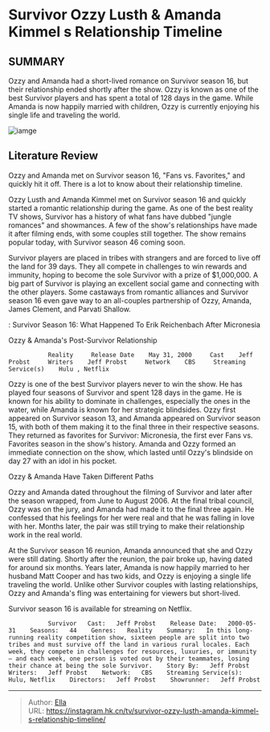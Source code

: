 # Survivor Ozzy Lusth &amp; Amanda Kimmel s Relationship Timeline


## SUMMARY 



  Ozzy and Amanda had a short-lived romance on Survivor season 16, but their relationship ended shortly after the show.   Ozzy is known as one of the best Survivor players and has spent a total of 128 days in the game.   While Amanda is now happily married with children, Ozzy is currently enjoying his single life and traveling the world.  

![iamge](https://static1.srcdn.com/wordpress/wp-content/uploads/2021/12/Amanda-and-Ozzy-Cropped.jpg)

## Literature Review

Ozzy and Amanda met on Survivor season 16, &#34;Fans vs. Favorites,&#34; and quickly hit it off. There is a lot to know about their relationship timeline.




Ozzy Lusth and Amanda Kimmel met on Survivor season 16 and quickly started a romantic relationship during the game. As one of the best reality TV shows, Survivor has a history of what fans have dubbed &#34;jungle romances&#34; and showmances. A few of the show&#39;s relationships have made it after filming ends, with some couples still together. The show remains popular today, with Survivor season 46 coming soon.




Survivor players are placed in tribes with strangers and are forced to live off the land for 39 days. They all compete in challenges to win rewards and immunity, hoping to become the sole Survivor with a prize of $1,000,000. A big part of Survivor is playing an excellent social game and connecting with the other players. Some castaways from romantic alliances and Survivor season 16 even gave way to an all-couples partnership of Ozzy, Amanda, James Clement, and Parvati Shallow.

 : Survivor Season 16: What Happened To Erik Reichenbach After Micronesia


 Ozzy &amp; Amanda&#39;s Post-Survivor Relationship 
          

               Reality     Release Date    May 31, 2000     Cast    Jeff Probst     Writers    Jeff Probst     Network    CBS     Streaming Service(s)    Hulu , Netflix      




Ozzy is one of the best Survivor players never to win the show. He has played four seasons of Survivor and spent 128 days in the game. He is known for his ability to dominate in challenges, especially the ones in the water, while Amanda is known for her strategic blindsides. Ozzy first appeared on Survivor season 13, and Amanda appeared on Survivor season 15, with both of them making it to the final three in their respective seasons. They returned as favorites for Survivor: Micronesia, the first ever Fans vs. Favorites season in the show&#39;s history. Amanda and Ozzy formed an immediate connection on the show, which lasted until Ozzy&#39;s blindside on day 27 with an idol in his pocket.



 Ozzy &amp; Amanda Have Taken Different Paths 
          

Ozzy and Amanda dated throughout the filming of Survivor and later after the season wrapped, from June to August 2006. At the final tribal council, Ozzy was on the jury, and Amanda had made it to the final three again. He confessed that his feelings for her were real and that he was falling in love with her. Months later, the pair was still trying to make their relationship work in the real world.




At the Survivor season 16 reunion, Amanda announced that she and Ozzy were still dating. Shortly after the reunion, the pair broke up, having dated for around six months. Years later, Amanda is now happily married to her husband Matt Cooper and has two kids, and Ozzy is enjoying a single life traveling the world. Unlike other Survivor couples with lasting relationships, Ozzy and Amanda&#39;s fling was entertaining for viewers but short-lived.



Survivor season 16 is available for streaming on Netflix.




               Survivor   Cast:   Jeff Probst    Release Date:   2000-05-31    Seasons:   44    Genres:   Reality    Summary:   In this long-running reality competition show, sixteen people are split into two tribes and must survive off the land in various rural locales. Each week, they compete in challenges for resources, luxuries, or immunity — and each week, one person is voted out by their teammates, losing their chance at being the sole Survivor.    Story By:   Jeff Probst    Writers:   Jeff Probst    Network:   CBS    Streaming Service(s):   Hulu, Netflix    Directors:   Jeff Probst    Showrunner:   Jeff Probst      

---

> Author: [Ella](https://instagram.hk.cn/)  
> URL: https://instagram.hk.cn/tv/survivor-ozzy-lusth-amanda-kimmel-s-relationship-timeline/  

